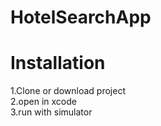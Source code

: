 # HotelSearchApp

# Installation
1.Clone or download project<br/>
2.open in xcode<br/>
3.run with simulator
